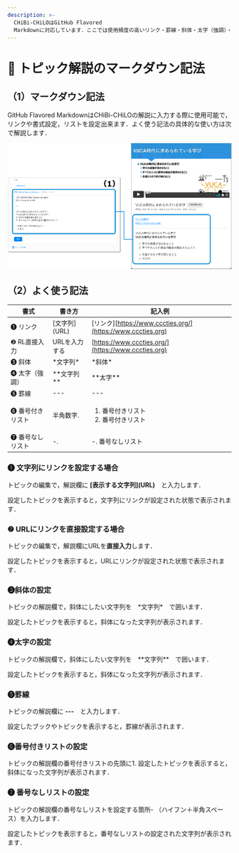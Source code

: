 ```yaml
---
description: >-
  CHiBi-CHiLOはGitHub Flavored
  Markdownに対応しています．ここでは使用頻度の高いリンク・罫線・斜体・太字（強調）・番号付きリスト・番号なしリストの設定方法を紹介します．
---
```


# 🌿 トピック解説のマークダウン記法

## （1）マークダウン記法

GitHub Flavored MarkdownはCHiBi-CHiLOの解説に入力する際に使用可能で，リンクや書式設定，リストを設定出来ます．よく使う記法の具体的な使い方は次で解説します．

![](<../.gitbook/assets/image (269).png>)

## （2）よく使う記法

| 書式        | 書き方          | 記入例                                                       |
| --------- | ------------ | --------------------------------------------------------- |
| ❶ リンク     | \[文字列]\(URL) | \[リンク][https://www.cccties.org/](https://www.cccties.org) |
| ❷ RL直接入力  | URLを入力する     | [https://www.cccties.org/](https://www.cccties.org)       |
| ❸ 斜体      | \*文字列\*      | \*斜体\*                                                    |
| ❹ 太字（強調）  | \*\*文字列\*\*  | \*\*太字\*\*                                                |
| ❺ 罫線      | ---          | ---                                                       |
| ❻ 番号付きリスト | 半角数字.        | <ol><li>番号付きリスト</li><li>番号付きリスト</li></ol>                 |
| ❼ 番号なしリスト | -.           | -. 番号なしリスト                                                |

### ❶ 文字列にリンクを設定する場合

トピックの編集で，解説欄に **\[表示する文字列]\(URL)**　と入力します．

設定したトピックを表示すると，文字列にリンクが設定された状態で表示されます．

### ❷ URLにリンクを直接設定する場合

トピックの編集で，解説欄にURLを**直接入力**します．&#x20;

設定したトピックを表示すると，URLにリンクが設定された状態で表示されます．

### ❸斜体の設定

トピックの解説欄で，斜体にしたい文字列を　\*文字列\*　で囲います．

&#x20;設定したトピックを表示すると，斜体になった文字列が表示されます．

### ❹太字の設定

トピックの解説欄で，斜体にしたい文字列を　\*\*文字列\*\*　で囲います．&#x20;

設定したトピックを表示すると，斜体になった文字列が表示されます．

### ❺罫線

トピックの解説欄に **---**　と入力します．

設定したブックやトピックを表示すると，罫線が表示されます．

### ❻番号付きリストの設定

トピックの解説欄の番号付きリストの先頭に1. 設定したトピックを表示すると，斜体になった文字列が表示されます．

### ❼ 番号なしリストの設定

トピックの解説欄の番号なしリストを設定する箇所- （ハイフン＋半角スペース）を入力します．

設定したトピックを表示すると，番号なしリストの設定された文字列が表示されます．
